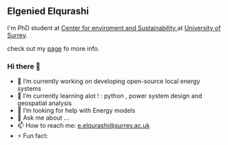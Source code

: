 ## Elgenied Elqurashi
I'm PhD student at [Center for enviroment and Sustainability ](https://www.surrey.ac.uk/centre-environment-sustainability)at [University of Surrey](https://www.surrey.ac.uk/).

check out my [page](https://www.surrey.ac.uk/people/elgenied-elqurashi) fo more info. 


### Hi there 👋
- 🔭 I’m currently working on developing open-source local energy systems 
- 🌱 I’m currently learning alot ! : python , power system design and geospatial analysis
- 🤔 I’m looking for help with Energy models 
- 💬 Ask me about ...
- 📫 How to reach me: e.elqurashi@surrey.ac.uk
- ⚡ Fun fact: 

<!--
**Elgenied/Elgenied** is a ✨ _special_ ✨ repository because its `README.md` (this file) appears on your GitHub profile.

Here are some ideas to get you started:

- 🔭 I’m currently working on ...
- 🌱 I’m currently learning ...
- 👯 I’m looking to collaborate on ...
- 🤔 I’m looking for help with ...
- 💬 Ask me about ...
- 📫 How to reach me: ...
- 😄 Pronouns: ...
- ⚡ Fun fact: ...
-->
